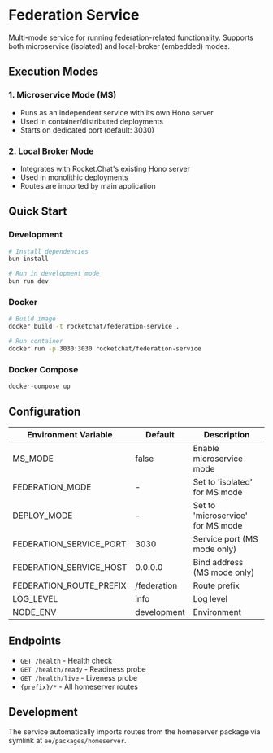 # Federation Service

Multi-mode service for running federation-related functionality. Supports both microservice (isolated) and local-broker (embedded) modes.

## Execution Modes

### 1. Microservice Mode (MS)
- Runs as an independent service with its own Hono server
- Used in container/distributed deployments
- Starts on dedicated port (default: 3030)

### 2. Local Broker Mode
- Integrates with Rocket.Chat's existing Hono server
- Used in monolithic deployments
- Routes are imported by main application

## Quick Start

### Development
```bash
# Install dependencies
bun install

# Run in development mode
bun run dev
```

### Docker
```bash
# Build image
docker build -t rocketchat/federation-service .

# Run container
docker run -p 3030:3030 rocketchat/federation-service
```

### Docker Compose
```bash
docker-compose up
```

## Configuration

| Environment Variable | Default | Description |
|---------------------|---------|-------------|
| MS_MODE | false | Enable microservice mode |
| FEDERATION_MODE | - | Set to 'isolated' for MS mode |
| DEPLOY_MODE | - | Set to 'microservice' for MS mode |
| FEDERATION_SERVICE_PORT | 3030 | Service port (MS mode only) |
| FEDERATION_SERVICE_HOST | 0.0.0.0 | Bind address (MS mode only) |
| FEDERATION_ROUTE_PREFIX | /federation | Route prefix |
| LOG_LEVEL | info | Log level |
| NODE_ENV | development | Environment |

## Endpoints

- `GET /health` - Health check
- `GET /health/ready` - Readiness probe
- `GET /health/live` - Liveness probe
- `{prefix}/*` - All homeserver routes

## Development

The service automatically imports routes from the homeserver package via symlink at `ee/packages/homeserver`.